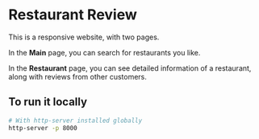 # Restaurant Review

This is a responsive website, with two pages.

In the **Main** page, you can search for restaurants you like.

In the **Restaurant** page, you can see detailed information of a restaurant, along with reviews from other customers.

## To run it locally

```sh
# With http-server installed globally
http-server -p 8000
```